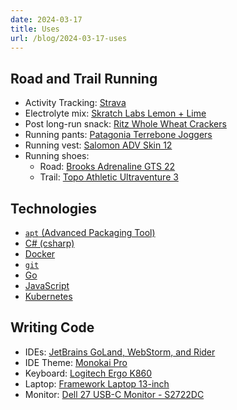 ```yaml
---
date: 2024-03-17
title: Uses
url: /blog/2024-03-17-uses
---
```


## Road and Trail Running

- Activity Tracking: [Strava](https://www.strava.com/)
- Electrolyte mix: [Skratch Labs Lemon + Lime](https://www.skratchlabs.com/products/hydration-sport-drink-mix?variant=32766105157703)
- Post long-run snack: [Ritz Whole Wheat Crackers](https://www.walmart.com/ip/RITZ-Whole-Wheat-Crackers-12-9-oz/34632326)
- Running pants: [Patagonia Terrebone Joggers](https://www.patagonia.com/product/mens-terrebonne-joggers/24540.html?dwvar_24540_color=BLK)
- Running vest: [Salomon ADV Skin 12](https://www.salomon.com/en-us/shop/product/adv-skin-12-lc11657.html#color=66310)
- Running shoes:
  - Road: [Brooks Adrenaline GTS 22](https://www.brooksrunning.com/en_us/mens/shoes/road-running-shoes/adrenaline-gts-22/110366.html)
  - Trail: [Topo Athletic Ultraventure 3](https://www.topoathletic.com/mens-ultraventure-3?quantity=1&color=47)

## Technologies

- [`apt` (Advanced Packaging Tool)](https://ubuntu.com/server/docs/package-management)
- [C# (csharp)](https://dotnet.microsoft.com/en-us/languages/csharp)
- [Docker](https://www.docker.com/)
- [`git`](https://git-scm.com/)
- [Go](https://go.dev)
- [JavaScript](https://developer.mozilla.org/en-US/docs/Web/javascript)
- [Kubernetes](https://kubernetes.io/)

## Writing Code

- IDEs: [JetBrains GoLand, WebStorm, and Rider](https://www.jetbrains.com)
- IDE Theme: [Monokai Pro](https://monokai.pro/)
- Keyboard: [Logitech Ergo K860](https://www.logitech.com/en-us/products/keyboards/k860-split-ergonomic.920-009166.html)
- Laptop: [Framework Laptop 13-inch](https://frame.work/products/laptop-diy-13-gen-intel)
- Monitor: [Dell 27 USB-C Monitor - S2722DC](https://www.dell.com/en-us/shop/dell-27-usb-c-monitor-s2722dc/apd/210-bbqs/monitors-monitor-accessories)
